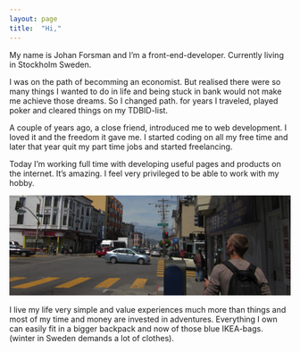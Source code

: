 ```yaml
---
layout: page
title:  "Hi,"
---
```

My name is Johan Forsman and I’m a front-end-developer. Currently living in Stockholm Sweden.

I was on the path of becomming an economist. But realised there were so many things I wanted to do in life and being stuck in bank would not make me achieve those dreams. So I changed path. for years I traveled, played poker and cleared things on my TDBID-list.

A couple of years ago, a close friend, introduced me to web development. I loved it and the freedom it gave me. I started coding on all my free time and later that year quit my part time jobs and started freelancing.

Today I’m working full time with developing useful pages and products on the internet. It’s amazing. I feel very privileged to be able to work with my hobby.

![Me](/assets/contact.jpg "Me")

I live my life very simple and value experiences much more than things and most of my time and money are invested in adventures. Everything I own can easily fit in a bigger backpack and now of those blue IKEA-bags. (winter in Sweden demands a lot of clothes).